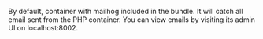 By default, container with mailhog included in the bundle. It will catch all email sent from the PHP container. You can view emails by visiting its admin UI on localhost:8002.
